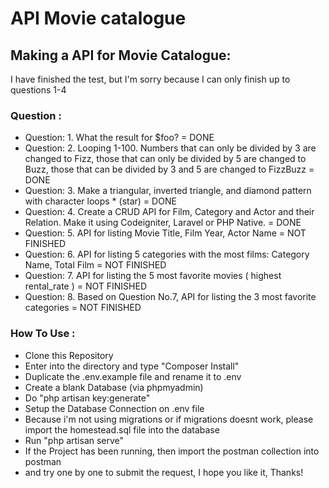 <h1>API Movie catalogue</h1>

<h2>Making a API for Movie Catalogue:</h2>
<p>
  I have finished the test, but I'm sorry because I can only finish up to questions 1-4
</p>

<h3>Question :</h3>
<ul>
  <li>
    Question: 1. What the result for $foo? = DONE
  </li>
  <li>
    Question: 2. Looping 1-100. Numbers that can only be divided by 3 are changed to Fizz, those that can only be divided by 5 are changed to Buzz, those that can be divided by 3 and 5 are changed to FizzBuzz = DONE
  </li>
  <li>
    Question: 3. Make a triangular, inverted triangle, and diamond pattern with character loops * (star) = DONE
  </li>
  <li>
    Question: 4. Create a CRUD API for Film, Category and Actor and their Relation. Make it using Codeigniter, Laravel or PHP Native. = DONE
  </li>
  <li>
    Question: 5. API for listing Movie Title, Film Year, Actor Name = NOT FINISHED
  </li>
  <li>
    Question: 6. API for listing 5 categories with the most films: Category Name, Total Film = NOT FINISHED
  </li>
  <li>
    Question: 7. API for listing the 5 most favorite movies ( highest rental_rate ) = NOT FINISHED
  </li>
  <li>
    Question: 8. Based on Question No.7, API for listing the 3 most favorite categories = NOT FINISHED
  </li>
</ul>

<h3>How To Use :</h3>
<ul>
  <li>
    Clone this Repository
  </li>
  <li>
    Enter into the directory and type "Composer Install"
  </li>
  <li>
    Duplicate the .env.example file and rename it to .env 
  </li>
  <li>
    Create a blank Database (via phpmyadmin)
  </li>
  <li>
    Do "php artisan key:generate"
  </li>
  <li>
    Setup the Database Connection on .env file
  </li>
  <li>
    Because i'm not using migrations or if migrations doesnt work, please import the homestead.sql file into the database
  </li>
  <li>
    Run "php artisan serve"
  </li>
  <li>
    If the Project has been running, then import the postman collection into postman
  </li>
  <li>
    and try one by one to submit the request, I hope you like it, Thanks!
  </li>
</ul>


